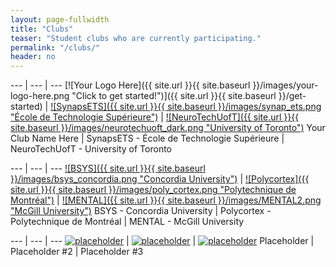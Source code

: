```yaml
---
layout: page-fullwidth
title: "Clubs"
teaser: "Student clubs who are currently participating."
permalink: "/clubs/"
header: no
---
```


<div class ="contributor" markdown="1">

--- | --- | ---
[![Your Logo Here]({{ site.url }}{{ site.baseurl }}/images/your-logo-here.png "Click to get started!")]({{ site.url }}{{ site.baseurl }}/get-started) | [![SynapsETS]({{ site.url }}{{ site.baseurl }}/images/synap_ets.png "École de Technologie Supérieure")](http://synapsets.etsmtl.ca/) | [![NeuroTechUofT]({{ site.url }}{{ site.baseurl }}/images/neurotechuoft_dark.png "University of Toronto")](https://www.ulife.utoronto.ca/organizations/view/id/126750)
Your Club Name Here | SynapsETS - École de Technologie Supérieure | NeuroTechUofT - University of Toronto

--- | --- | ---
[![BSYS]({{ site.url }}{{ site.baseurl }}/images/bsys_concordia.png "Concordia University")](http://bsys.ca/index.html) | [![Polycortex]({{ site.url }}{{ site.baseurl }}/images/poly_cortex.png "Polytechnique de Montréal")](http://polycortex.wix.com/polycortex) | [![MENTAL]({{ site.url }}{{ site.baseurl }}/images/MENTAL2.png "McGill University")](http://www.facebook.com/McGillNeurotech)
BSYS - Concordia University | Polycortex - Polytechnique de Montréal | MENTAL - McGill University

--- | --- | ---
[![placeholder](http://placehold.it/300x200 "placeholder")](#link) | [![placeholder](http://placehold.it/300x200 "placeholder")](#link) | [![placeholder](http://placehold.it/300x200 "placeholder")](#link)
Placeholder | Placeholder #2 | Placeholder #3

</div>

<!--
<table class="contributor">
<tr>
  <td> <img src="{{ site.url }}{{ site.baseurl }}/images/synap_ets.png" alt="SynapsETS"> </td>
  <td> <img src="{{ site.url }}{{ site.baseurl }}/images/neurotechuoft_dark.png" alt="NeuroTechUofT"> </td>
  <td></td>
</tr>
<tr>
  <td>SynapsETS - École de Technologie Supérieure</td>
  <td>NeuroTechUofT - University of Toronto</td>
  <td></td>
</tr>
<tr>
  <td> <img src="{{ site.url }}{{ site.baseurl }}/images/bsys_concordia.png" alt="BSys Concordia"> </td>
  <td> <img src="{{ site.url }}{{ site.baseurl }}/images/poly_cortex.png" alt="PolyCortex"> </td>
  <td> <img src="{{ site.url }}{{ site.baseurl }}/images/MENTAL2.png" alt="MENTAL"> </td>
</tr>
<tr>
  <td>BSYS - Concordia University</td>
  <td>Polycortex - Polytechnique de Montréal</td>
  <td>MENTAL - McGill University</td>
</tr>
</table>
-->
